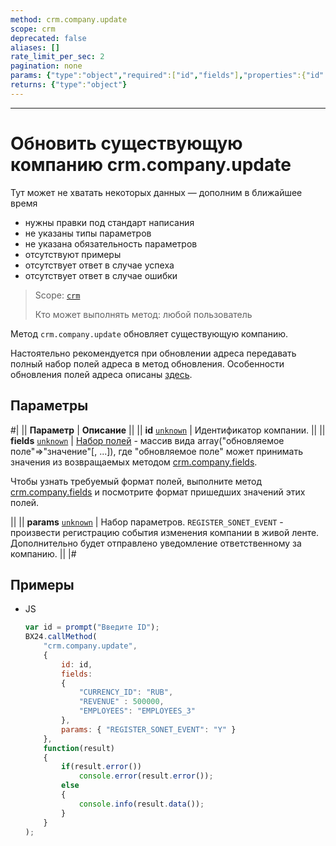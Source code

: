 ```yaml
---
method: crm.company.update
scope: crm
deprecated: false
aliases: []
rate_limit_per_sec: 2
pagination: none
params: {"type":"object","required":["id","fields"],"properties":{"id":{"type":"integer"},"fields":{"type":"object"}}}
returns: {"type":"object"}
---
```



---

# Обновить существующую компанию crm.company.update



Тут может не хватать некоторых данных — дополним в ближайшее время







- нужны правки под стандарт написания
- не указаны типы параметров
- не указана обязательность параметров
- отсутствуют примеры
- отсутствует ответ в случае успеха
- отсутствует ответ в случае ошибки





> Scope: [`crm`](../../scopes/permissions.md)
>
> Кто может выполнять метод: любой пользователь

Метод `crm.company.update` обновляет существующую компанию.



Настоятельно рекомендуется при обновлении адреса передавать полный набор полей адреса в метод обновления. Особенности обновления полей адреса описаны [здесь](../data-types.md).



## Параметры

#|
|| **Параметр** | **Описание** ||
|| **id**
[`unknown`](../../data-types.md) | Идентификатор компании. ||
|| **fields**
[`unknown`](../../data-types.md) | [Набор полей](./crm-company-add.md) - массив вида array("обновляемое поле"=>"значение"[, ...]), где "обновляемое поле" может принимать значения из возвращаемых методом [crm.company.fields](./crm-company-fields.md). 



Чтобы узнать требуемый формат полей, выполните метод [crm.company.fields](./crm-company-fields.md) и посмотрите формат пришедших значений этих полей.



 ||
|| **params**
[`unknown`](../../data-types.md) | Набор параметров. `REGISTER_SONET_EVENT` - произвести регистрацию события изменения компании в живой ленте. Дополнительно будет отправлено уведомление ответственному за компанию. ||
|#

## Примеры



- JS

    ```js
    var id = prompt("Введите ID");
    BX24.callMethod(
        "crm.company.update",
        {
            id: id,
            fields:
            {
                "CURRENCY_ID": "RUB",
                "REVENUE" : 500000,
                "EMPLOYEES": "EMPLOYEES_3"
            },
            params: { "REGISTER_SONET_EVENT": "Y" }
        },
        function(result)
        {
            if(result.error())
                console.error(result.error());
            else
            {
                console.info(result.data());
            }
        }
    );
    ```




